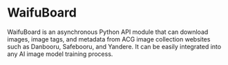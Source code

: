 # WaifuBoard
WaifuBoard is an asynchronous Python API module that can download images, image tags, and metadata from ACG image collection websites such as Danbooru, Safebooru, and Yandere. It can be easily integrated into any AI image model training process.

